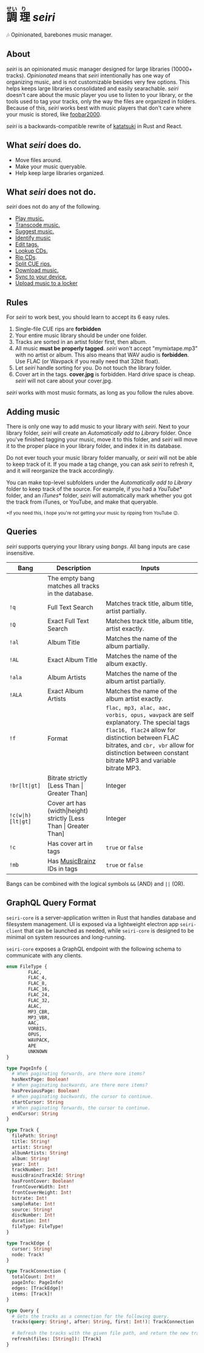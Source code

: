 <h1>
  <ruby>
    調 <rt>せい</rt>
    理 <rt>り</rt>
  </ruby>
  <em>seiri</em>
</h1>

🎶 Opinionated, barebones music manager.

## About
*seiri* is an opinionated music manager designed for large libraries (10000+ tracks). *Opinionated* means that *seiri* intentionally has one way of organizing music, and is not customizable besides very few options. This helps keeps large libraries consolidated and easily searachable. *seiri* doesn't care about the music player you use to listen to your library, or the tools used to tag your tracks, only the way the files are organized in folders. Because of this, *seiri* works best with music players that don't care where your music is stored, like [foobar2000](https://www.foobar2000.org/).

*seiri* is a backwards-compatible rewrite of [katatsuki](https://github.com/RonnChyran/Katatsuki) in Rust and React.


## What *seiri* does do.
* Move files around.
* Make your music queryable.
* Help keep large libraries organized.

## What *seiri* does not do.

*seiri* does not do any of the following. 

* [Play music.](https://www.foobar2000.org/)
* [Transcode music.](https://www.freac.org/)
* [Suggest music.](https://www.spotify.com/us/)
* [Identify music](https://www.shazam.com/)
* [Edit tags.](https://www.mp3tag.de/en/)
* [Lookup CDs.](https://picard.musicbrainz.org/)
* [Rip CDs](http://www.exactaudiocopy.de/).
* [Split CUE rips.](http://cue.tools/wiki/Main_Page)
* [Download music.](https://itunes.apple.com/ca/genre/music/id34)
* [Sync to your device.](https://getmusicbee.com/)
* [Upload music to a locker](https://play.google.com/music/)

## Rules

For *seiri* to work best, you should learn to accept its 6 easy rules.

1. Single-file CUE rips are **forbidden**
2. Your entire music library should be under one folder.
3. Tracks are sorted in an artist folder first, then album.
4. All music **must be properly tagged**. *seiri* won't accept "mymixtape.mp3" with no artist or album. This also means that WAV audio is **forbidden**. Use FLAC (or Wavpack if you really need that 32bit float).
5. Let *seiri* handle sorting for you. Do not touch the library folder. 
6. Cover art in the tags. **cover.jpg** is forbidden. Hard drive space is cheap. *seiri* will not care about your cover.jpg.

*seiri* works with most music formats, as long as you follow the rules above.

## Adding music
There is only one way to add music to your library with *seiri*. Next to your library folder, *seiri* will create an *Automatically add to Library* folder. Once you've finished tagging your music, move it to this folder, and *seiri* will move it to the proper place in your library folder, and index it in its database. 

Do not ever touch your music library folder manually, or *seiri* will not be able to keep track of it. If you made a tag change, you can ask *seiri* to refresh it, and it will reorganize the track accordingly.

You can make top-level subfolders under the *Automatically add to Library* folder to keep track of the source. For example, if you had a *YouTube*\* folder, and an *iTunes*\* folder, *seiri* will automatically mark whether you got the track from iTunes, or YouTube, and make that queryable.

<sub>*If you need this, I hope you're not getting your music by ripping from YouTube 😉.</sub> 

## Queries
*seiri* supports querying your library using *bangs*. All bang inputs are case insensitive.

|Bang|Description|Inputs|
|----|-----------|------|
||The empty bang matches all tracks in the database.|
|`!q`|Full Text Search|Matches track title, album title, artist partially.|
|`!Q`|Exact Full Text Search|Matches track title, album title, artist exactly.|
|`!al`|Album Title|Matches the name of the album partially.|
|`!AL`|Exact Album Title|Matches the name of the album exactly.|
|`!ala`|Album Artists|Matches the name of the album artist partially.|
|`!ALA`|Exact Album Artists|Matches the name of the album artist exactly.|
|`!f`|Format|`flac, mp3, alac, aac, vorbis, opus, wavpack` are self explanatory. The special tags `flac16, flac24` allow for distinction between FLAC bitrates, and `cbr, vbr` allow for distinction between constant bitrate MP3 and variable bitrate MP3.|
|`!br[lt\|gt]`|Bitrate strictly \[Less Than \| Greater Than\]|Integer|
|`!c(w\|h)[lt\|gt]`|Cover art has (width\|height) strictly \[Less Than \| Greater Than\]|Integer|
|`!c`|Has cover art in tags|`true` or `false`|
|`!mb`|Has [MusicBrainz](http://musicbrainz.org/) IDs in tags|`true` or `false`|

Bangs can be combined with the logical symbols `&&` (AND) and `||` (OR).

## GraphQL Query Format
`seiri-core` is a server-application written in Rust that handles database and filesystem management. UI is exposed via a lightweight electron app `seiri-client` that can be launched as needed, while `seiri-core` is designed to be minimal on system resources and long-running.

`seiri-core` exposes a GraphQL endpoint with the following schema to communicate with any clients.

```graphql
enum FileType {
        FLAC,
        FLAC_4,
        FLAC_8,
        FLAC_16,
        FLAC_24,
        FLAC_32,
        ALAC,
        MP3_CBR,
        MP3_VBR,
        AAC,
        VORBIS,
        OPUS,
        WAVPACK,
        APE
        UNKNOWN
}

type PageInfo {
  # When paginating forwards, are there more items?
  hasNextPage: Boolean!
  # When paginating backwards, are there more items?
  hasPreviousPage: Boolean!
  # When paginating backwards, the cursor to continue.
  startCursor: String
  # When paginating forwards, the cursor to continue.
  endCursor: String
}

type Track {
  filePath: String!
  title: String!
  artist: String!
  albumArtists: String!
  album: String!
  year: Int!
  trackNumber: Int!
  musicBrainzTrackId: String!
  hasFrontCover: Boolean!
  frontCoverWidth: Int!
  frontCoverHeight: Int!
  bitrate: Int!
  sampleRate: Int!
  source: String!
  discNumber: Int!
  duration: Int!
  fileType: FileType!
}

type TrackEdge {
  cursor: String!
  node: Track!
}

type TrackConnection {
  totalCount: Int!
  pageInfo: PageInfo!
  edges: [TrackEdge]!
  items: [Track]!
}

type Query {
  # Gets the tracks as a connection for the following query.
  tracks(query: String!, after: String, first: Int!): TrackConnection
  
  # Refresh the tracks with the given file path, and return the new tracks.
  refresh(files: [String]): [Track]
}
```
